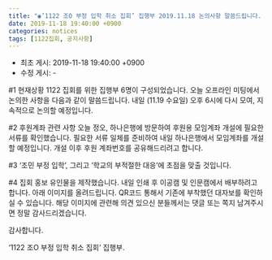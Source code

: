 ```yaml
---
title: "◉’1122 조O 부정 입학 취소 집회’ 집행부 2019.11.18 논의사항 말씀드립니다. (홍보 유인물 이미지 첨부)"
date: 2019-11-18 19:40:00 +0900
categories: notices
tags: [1122집회, 공지사항]
---
```


* 최초 게시: 2019-11-18 19:40:00 +0900
* 수정 게시: -


#1 현재상황 
1122 집회를 위한 집행부 6명이 구성되었습니다. 
오늘 오프라인 미팅에서 논의한 사항을 다음과 같이 말씀드립니다.
내일 (11.19 수요일) 오후 6시에 다시 모여, 지속적으로 논의할 예정입니다. 


#2 후원계좌 관련 사항
오늘 정오, 하나은행에 방문하여 후원용 모임계좌 개설에 필요한 서류를 확인했습니다.
필요한 서류 일체를 준비하여 내일 하나은행에서 모임계좌를 개설할 예정입니다. 
개설 이후 후원 계좌번호를 공유해드리려고 합니다.


#3 ‘조민 부정 입학’, 그리고 ‘학교의 부적절한 대응’에 초점을 맞출 것입니다. 


#4 집회 홍보 유인물을 제작했습니다. 내일 인쇄 후 이공캠 및 인문캠에서 배부하려고 합니다. 아래 이미지를 올려드립니다. QR코드 통해서 기존에 부착했던 대자보를 확인하실 수 있습니다. 해당 이미지에 관련해 의견 있으신 분들께서는 댓글 또는 쪽지 남겨주시면 정말 감사드리겠습니다. 



감사합니다.

‘1122 조O 부정 입학 취소 집회’ 집행부.
